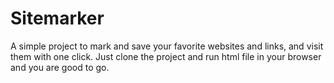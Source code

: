 # Sitemarker
A simple project to mark and save your favorite websites and links, and visit them with one click.
Just clone the project and run html file in your browser and you are good to go.
